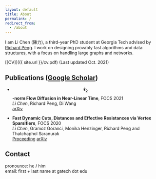 ```yaml
---
layout: default
title: About
permalink: /
redirect_from:
  - /about
---
```


I am Li Chen (陳力), a third-year PhD student at Georgia Tech advised by [Richard Peng](https://www.cc.gatech.edu/~rpeng/index.html).
I work on designing provably fast algorithms and data structures, with a focus on handling large graphs and networks.
<!--My research interests are in the design, analysis, and implementation of efficient algorithms, with a focus on algorithms and data structures for handling large graphs and networks.-->

[[CV]]({{ site.url }}/cv.pdf) (Last updated Oct. 2021)

## Publications ([Google Scholar](https://scholar.google.com.tw/citations?user=Xeri3k0AAAAJ&hl=en))

* **$$\ell_2$$-norm Flow Diffusion in Near-Linear Time**, FOCS 2021  
  *Li Chen*, Richard Peng, Di Wang  
  [arXiv](https://arxiv.org/abs/2105.14629)

* **Fast Dynamic Cuts, Distances and Effective Resistances via Vertex Sparsifiers**, FOCS 2020  
  *Li Chen*, Gramoz Goranci, Monika Henzinger, Richard Peng and Thatchaphol Saranurak  
  [Proceeding](https://ieeexplore.ieee.org/abstract/document/9317991) [arXiv](https://arxiv.org/abs/2005.02368)

## Contact

pronounce: he / him  
email: first + last name at gatech dot edu
